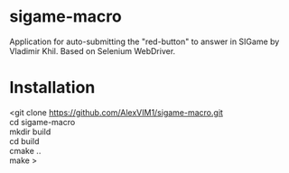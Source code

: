 # sigame-macro
Application for auto-submitting the "red-button" to answer in SIGame by Vladimir Khil. Based on Selenium WebDriver.

# Installation
<git clone https://github.com/AlexVIM1/sigame-macro.git  
cd sigame-macro  
mkdir build  
cd build  
cmake ..  
make >
